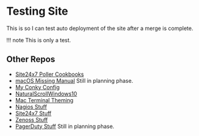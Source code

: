 # Testing Site

This is so I can test auto deployment of the site after a merge is complete.

!!! note
    This is only a test.

## Other Repos

* [Site24x7 Poller Cookbooks](https://github.com/aphive/site24x7_poller_cookbooks)
* [macOS Missing Manual](https://github.com/aphive/macOS-missing-manual) Still in planning phase.
* [My Conky Config](https://github.com/aphive/Conky)
* [NaturalScrollWindows10](https://github.com/aphive/NaturalScrollWindows10)
* [Mac Terminal Theming](https://github.com/aphive/MacTerminalTheming)
* [Nagios Stuff](https://github.com/aphive/MacTerminalTheming)
* [Site24x7 Stuff](https://github.com/aphive/Monitoring/tree/main/Site24x7)
* [Zenoss Stuff](https://github.com/aphive/Monitoring/tree/main/Zenoss)
* [PagerDuty Stuff](https://github.com/aphive/Monitoring/tree/main/pagerDuty) Still in planning phase.

